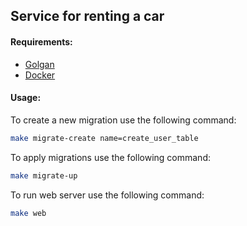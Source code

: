 Service for renting a car
-------------------------

#### Requirements:
- [Golgan](https://golang.org/dl/)
- [Docker](https://www.docker.com/)

#### Usage:
To create a new migration use the following command:
```bash
make migrate-create name=create_user_table
```

To apply migrations use the following command:
```bash
make migrate-up
```

To run web server use the following command:
```bash
make web
```